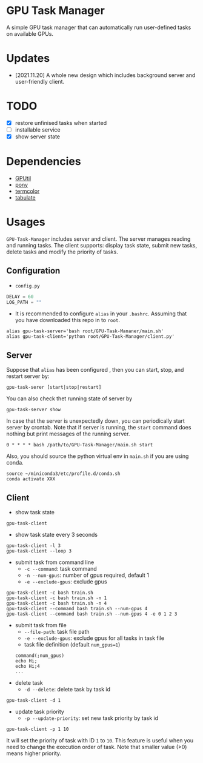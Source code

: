 # GPU Task Manager
A simple GPU task manager that can automatically run user-defined tasks on available GPUs.

# Updates
- [2021.11.20] A whole new design which includes background server and user-friendly client.

# TODO
- [x] restore unfinised tasks when started
- [ ] installable service
- [x] show server state

# Dependencies
- [GPUtil](https://github.com/anderskm/gputil)
- [pony](https://ponyorm.org/)
- [termcolor](https://pypi.org/project/termcolor/)
- [tabulate](https://pypi.org/project/tabulate/)

# Usages
`GPU-Task-Manager` includes server and client. The server manages reading and running tasks. The client supports: display task state, submit new tasks, delete tasks and modify the priority of tasks.


## Configuration
- `config.py`

```python
DELAY = 60
LOG_PATH = ""
```

- It is recommended to configure `alias` in your `.bashrc`. Assuming that you have downloaded this repo in to `root`.

```shell
alias gpu-task-server='bash root/GPU-Task-Mananer/main.sh'
alias gpu-task-client='python root/GPU-Task-Manager/client.py'
```

## Server
Suppose that `alias` has been configured , then you can start, stop, and restart server by:

```shell
gpu-task-serer [start|stop|restart]
```

You can also check thet running state of server by

```shell
gpu-task-server show
```

In case that the server is unexpectedly down, you can periodically start server by crontab. Note that if server is running, the `start` command does nothing but print messages of the running server.

```shell
0 * * * * bash /path/to/GPU-Task-Manager/main.sh start
```

Also, you should source the python virtual env in `main.sh` if you are using conda.

```shell
source ~/miniconda3/etc/profile.d/conda.sh
conda activate XXX
```

## Client
- show task state
```shell
gpu-task-client
```
- show task state every 3 seconds
```shell
gpu-task-client -l 3
gpu-task-client --loop 3
```
- submit task from command line
    - `-c --command`: task command
    - `-n --num-gpus`: number of gpus required, default 1
    - `-e --exclude-gpus`: exclude gpus
```shell
gpu-task-client -c bash train.sh
gpu-task-client -c bash train.sh -n 1
gpu-task-client -c bash train.sh -n 4
gpu-task-client --command bash train.sh --num-gpus 4
gpu-task-client --command bash train.sh --num-gpus 4 -e 0 1 2 3
```
- submit task from file
    - `--file-path`: task file path
    - `-e --exclude-gpus`: exclude gpus for all tasks in task file
    - task file definition (default `num_gpus=1`)
    ```
    command(;num_gpus)
    echo Hi;
    echo Hi;4
    ...
    ```
- delete task
    - `-d --delete`: delete task by task id
```shell
gpu-task-client -d 1
```

- update task priority
    - `-p --update-priority`: set new task priority by task id
```shell
gpu-task-client -p 1 10
```
It will set the priority of task with ID `1` to `10`.
This feature is useful when you need to change the execution order of task. Note that smaller value (>0) means higher priority.
